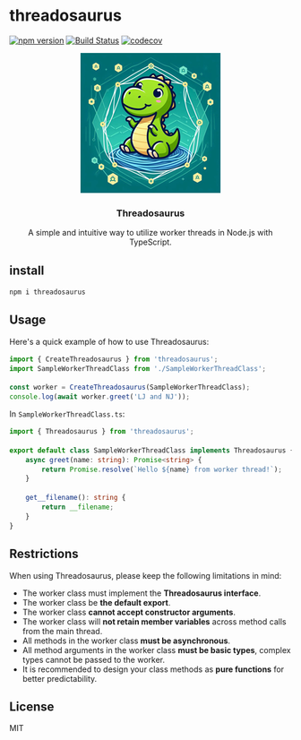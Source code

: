 # threadosaurus

[![npm version](https://img.shields.io/npm/v/threadosaurus)](https://www.npmjs.com/package/threadosaurus)
[![Build Status](https://img.shields.io/github/actions/workflow/status/ralphv/threadosaurus/build.yml?branch=main)](https://github.com/ralphv/threadosaurus/actions)
[![codecov](https://codecov.io/gh/ralphv/threadosaurus/branch/main/graph/badge.svg)](https://codecov.io/gh/ralphv/threadosaurus)

<p align="center">
    <a href="https://www.npmjs.com/package/threadosaurus">
      <img src="https://raw.githubusercontent.com/ralphv/threadosaurus/main/resources/threadosaurus-mini.png" alt="Logo" width="250" height="250">
    </a>
    <h3 align="center">Threadosaurus</h3>
    <p align="center">
        A simple and intuitive way to utilize worker threads in Node.js with TypeScript.
    </p>
</p>

## install

```sh
npm i threadosaurus
```

## Usage

Here's a quick example of how to use Threadosaurus:
```typescript
import { CreateThreadosaurus } from 'threadosaurus';
import SampleWorkerThreadClass from './SampleWorkerThreadClass';

const worker = CreateThreadosaurus(SampleWorkerThreadClass);
console.log(await worker.greet('LJ and NJ'));
```

In `SampleWorkerThreadClass.ts`:

```typescript
import { Threadosaurus } from 'threadosaurus';

export default class SampleWorkerThreadClass implements Threadosaurus {
    async greet(name: string): Promise<string> {
        return Promise.resolve(`Hello ${name} from worker thread!`);
    }

    get__filename(): string {
        return __filename;
    }
}
```

## Restrictions

When using Threadosaurus, please keep the following limitations in mind:

* The worker class must implement the **Threadosaurus interface**.
* The worker class be **the default export**.
* The worker class **cannot accept constructor arguments**.
* The worker class will **not retain member variables** across method calls from the main thread.
* All methods in the worker class **must be asynchronous**.
* All method arguments in the worker class **must be basic types**, complex types cannot be passed to the worker.
* It is recommended to design your class methods as **pure functions** for better predictability.

## License

MIT
